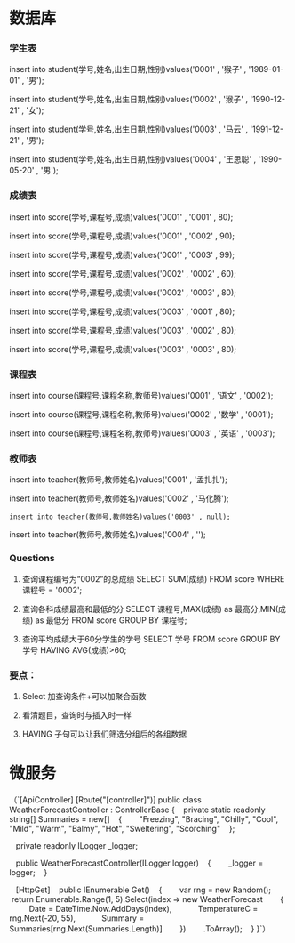 # 数据库

### 学生表
insert into student(学号,姓名,出生日期,性别)values('0001' , '猴子' , '1989-01-01' , '男');

insert into student(学号,姓名,出生日期,性别)values('0002' , '猴子' , '1990-12-21' , '女');

insert into student(学号,姓名,出生日期,性别)values('0003' , '马云' , '1991-12-21' , '男');

insert into student(学号,姓名,出生日期,性别)values('0004' , '王思聪' , '1990-05-20' , '男');

### 成绩表
insert into score(学号,课程号,成绩)values('0001' , '0001' , 80);

insert into score(学号,课程号,成绩)values('0001' , '0002' , 90);

insert into score(学号,课程号,成绩)values('0001' , '0003' , 99);

insert into score(学号,课程号,成绩)values('0002' , '0002' , 60);

insert into score(学号,课程号,成绩)values('0002' , '0003' , 80);

insert into score(学号,课程号,成绩)values('0003' , '0001' , 80);

insert into score(学号,课程号,成绩)values('0003' , '0002' , 80);

insert into score(学号,课程号,成绩)values('0003' , '0003' , 80);

### 课程表
insert into course(课程号,课程名称,教师号)values('0001' , '语文' , '0002');

insert into course(课程号,课程名称,教师号)values('0002' , '数学' , '0001');

insert into course(课程号,课程名称,教师号)values('0003' , '英语' , '0003');

### 教师表
insert into teacher(教师号,教师姓名)values('0001' , '孟扎扎');

insert into teacher(教师号,教师姓名)values('0002' , '马化腾');

`insert into teacher(教师号,教师姓名)values('0003' , null);`

insert into teacher(教师号,教师姓名)values('0004' , '');

### Questions
1. 查询课程编号为“0002”的总成绩
SELECT SUM(成绩) FROM score WHERE 课程号 = '0002';

2. 查询各科成绩最高和最低的分
SELECT 课程号,MAX(成绩) as 最高分,MIN(成绩) as 最低分 FROM score GROUP BY 课程号;

3. 查询平均成绩大于60分学生的学号
SELECT 学号 FROM score GROUP BY 学号 HAVING AVG(成绩)>60;

### 要点：
1. Select 加查询条件+可以加聚合函数

2. 看清题目，查询时与插入时一样

3. HAVING 子句可以让我们筛选分组后的各组数据

# 微服务
（`[ApiController]
[Route("[controller]")]
public class WeatherForecastController : ControllerBase
{
    private static readonly string[] Summaries = new[]
    {
        "Freezing", "Bracing", "Chilly", "Cool", "Mild", "Warm", "Balmy", "Hot", "Sweltering", "Scorching"
    };

    private readonly ILogger<WeatherForecastController> _logger;

    public WeatherForecastController(ILogger<WeatherForecastController> logger)
    {
        _logger = logger;
    }

    [HttpGet]
    public IEnumerable<WeatherForecast> Get()
    {
        var rng = new Random();
        return Enumerable.Range(1, 5).Select(index => new WeatherForecast
        {
            Date = DateTime.Now.AddDays(index),
            TemperatureC = rng.Next(-20, 55),
            Summary = Summaries[rng.Next(Summaries.Length)]
        })
        .ToArray();
    }
}`）

